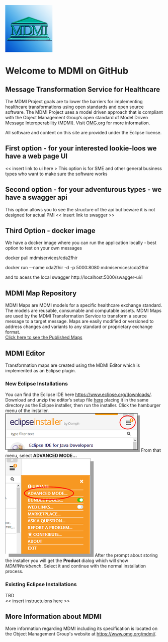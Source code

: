 ![Logo](/files/MDMI_Logo.png)
# Welcome to MDMI on GitHub
## Message Transformation Service for Healthcare
The MDMI Project goals are to lower the barriers for implementing healthcare transformations using open standards and open source software. The MDMI Project uses a model driven approach that is compliant with the Object Management Group’s open standard of Model Driven Message Interoperability (MDMI). Visit [OMG.org](https://www.omg.org/spec/MDMI/1.0) for more information.

All software and content on this site are provided under the Eclipse license.

## First option - for your interested lookie-loos we have a web page UI
<< insert link to ui here >
This option is for SME and other general business types who want to make sure the software works

## Second option - for your adventurous types - we have a swagger api
This option allows you to see the structure of the api but beware it is not designed for actual PMI
<< insert link to swagger >>

## Third Option - docker image
We have a docker image where you can run the application locally - best option to test on your own messages 

docker pull mdmiservices/cda2fhir

docker run --name cda2fhir -d -p 5000:8080 mdmiservices/cda2fhir

and to acess the local swagger 
http://localhost:5000/swagger-ui/i

## MDMI Map Repository
MDMI Maps are MDMI models for a specific healthcare exchange standard. The models are reusable, consumable and computable assets. MDMI Maps are used by the MDMI Transformation Service to transform a source message to a target message. Maps are easily modified or versioned to address changes and variants to any standard or proprietary exchange format.  
[Click here to see the Published Maps](https://github.com/MDMI/PublishedMaps)

## MDMI Editor
Transformation maps are created using the MDMI Editor which is implemented as an Eclipse plugin.

### New Eclipse Installations
You can find the Eclipse IDE here https://www.eclipse.org/downloads/.
Download and unzip the editor’s setup file [here](/files/MDMI201909.zip) placing it in the same directory as the Eclipse installer, then run the installer. Click the hamburger menu of the installer.
![HamburgerMenu](/files/hamburgerMenu.png)
From that menu, select **ADVANCED MODE…**
![AdvancedMode](/files/advMode.png)
After the prompt about storing the installer you will get the **Product** dialog which will show *MDMIWorkbench*. Select it and continue with the normal installation process.

### Existing Eclipse Installations
TBD  
<< insert instructuions here >>
 
## More Information about MDMI
More information regarding MDMI including its specification is located on the Object Management Group's website at https://www.omg.org/mdmi/.

